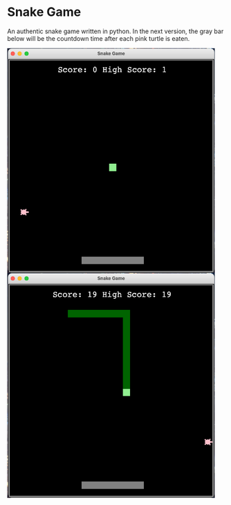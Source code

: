 # Snake Game

An authentic snake game written in python. In the next version, the gray bar below will be the countdown time after each pink turtle is eaten.

<img src="https://github.com/hasanalpdoyduk/snake_game/blob/main/Documentation/snake_game_photo.png" width="480" height="520" align="left" >
<img src="https://github.com/hasanalpdoyduk/snake_game/blob/main/Documentation/snake_game_photo2.png" width="480" height="520" align="left" >
